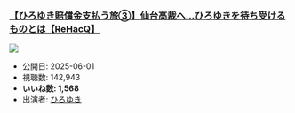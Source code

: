 ### [【ひろゆき賠償金支払う旅③】仙台高裁へ…ひろゆきを待ち受けるものとは【ReHacQ】](https://www.youtube.com/watch?v=GfW_VITmib4)
[![](https://img.youtube.com/vi/GfW_VITmib4/sddefault.jpg)](https://www.youtube.com/watch?v=GfW_VITmib4)
-   公開日: 2025-06-01
-   視聴数: 142,943
-   **いいね数: 1,568**
-   出演者: [ひろゆき](/rehacq_fan/people/ひろゆき "wikilink")
